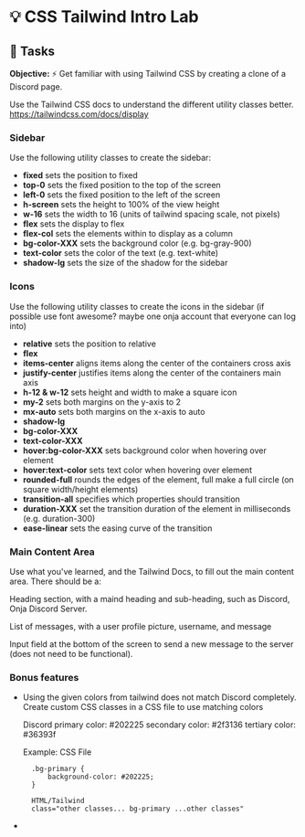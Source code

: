 # 💡 CSS Tailwind Intro Lab

## 🎯 Tasks

**Objective:** ⚡️ Get familiar with using Tailwind CSS by creating a clone of a Discord page.

Use the Tailwind CSS docs to understand the different utility classes better.
https://tailwindcss.com/docs/display

### Sidebar

Use the following utility classes to create the sidebar:

- **fixed** sets the position to fixed
- **top-0** sets the fixed position to the top of the screen
- **left-0** sets the fixed position to the left of the screen
- **h-screen** sets the height to 100% of the view height
- **w-16** sets the width to 16 (units of tailwind spacing scale, not pixels)
- **flex** sets the display to flex
- **flex-col** sets the elements within to display as a column
- **bg-color-XXX** sets the background color (e.g. bg-gray-900)
- **text-color** sets the color of the text (e.g. text-white)
- **shadow-lg** sets the size of the shadow for the sidebar

### Icons

Use the following utility classes to create the icons in the sidebar
(if possible use font awesome? maybe one onja account that everyone can log into)

- **relative** sets the position to relative
- **flex**
- **items-center** aligns items along the center of the containers cross axis
- **justify-center** justifies items along the center of the containers main axis
- **h-12 & w-12** sets height and width to make a square icon
- **my-2** sets both margins on the y-axis to 2
- **mx-auto** sets both margins on the x-axis to auto
- **shadow-lg**
- **bg-color-XXX**
- **text-color-XXX**
- **hover:bg-color-XXX** sets background color when hovering over element
- **hover:text-color** sets text color when hovering over element
- **rounded-full** rounds the edges of the element, full make a full circle (on square width/height elements)
- **transition-all** specifies which properties should transition
- **duration-XXX** set the transition duration of the element in milliseconds (e.g. duration-300)
- **ease-linear** sets the easing curve of the transition

### Main Content Area

Use what you've learned, and the Tailwind Docs, to fill out the main content area. There should be a: 

Heading section, with a maind heading and sub-heading, such as Discord, Onja Discord Server.

List of messages, with a user profile picture, username, and message

Input field at the bottom of the screen to send a new message to the server (does not need to be functional).

### Bonus features

- Using the given colors from tailwind does not match Discord completely. Create custom CSS classes in a CSS file to use matching colors

    Discord primary color: #202225
            secondary color: #2f3136
            tertiary color: #36393f

    Example: 
        CSS File

        .bg-primary {
            background-color: #202225;
        }

        HTML/Tailwind
        class="other classes... bg-primary ...other classes"

- 
